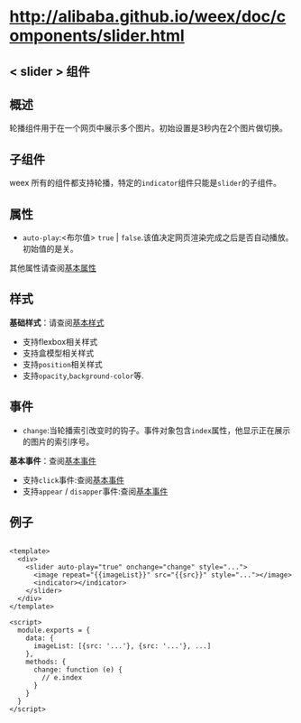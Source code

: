 # http://alibaba.github.io/weex/doc/components/slider.html
## < slider > 组件

<h2>概述</h2>

轮播组件用于在一个网页中展示多个图片。初始设置是3秒内在2个图片做切换。


## 子组件

weex 所有的组件都支持轮播，特定的<code>indicator</code>组件只能是<code>slider</code>的子组件。

## 属性
* <code>auto-play</code>:<布尔值> <code>true</code> | <code>false</code>.该值决定网页渲染完成之后是否自动播放。初始值的是关。

其他属性请查阅<a href="http://alibaba.github.io/weex/doc/references/common-attrs.html" >基本属性</a>

## 样式

<b>基础样式</b>：请查阅<a href="http://alibaba.github.io/weex/doc/references/common-style.html" >基本样式</a>

* 支持flexbox相关样式
* 支持盒模型相关样式
* 支持<code>position</code>相关样式
* 支持<code>opacity</code>,<code>background-color</code>等.

## 事件

* <code>change</code>:当轮播索引改变时的钩子。事件对象包含<code>index</code>属性，他显示正在展示的图片的索引序号。

<b>基本事件</b>：查阅<a href="http://alibaba.github.io/weex/doc/references/common-event.html">基本事件</a>

* 支持<code>click</code>事件:查阅<a href="http://alibaba.github.io/weex/doc/references/common-event.html">基本事件</a>
* 支持<code>appear</code> / <code>disapper</code>事件:查阅<a href="http://alibaba.github.io/weex/doc/references/common-event.html">基本事件</a>

## 例子
<pre><code> 
&lt;template&gt;
  &lt;div&gt;
    &lt;slider auto-play="true" onchange="change" style="..."&gt;
      &lt;image repeat="{{imageList}}" src="{{src}}" style="..."&gt;&lt;/image&gt;
      &lt;indicator&gt;&lt;/indicator&gt;
    &lt;/slider&gt;
  &lt;/div&gt;
&lt;/template&gt;

&lt;script&gt;
  module.exports = {
    data: {
      imageList: [{src: '...'}, {src: '...'}, ...]
    },
    methods: {
      change: function (e) {
        // e.index
      }
    }
  }
&lt;/script&gt;
</code></pre>
